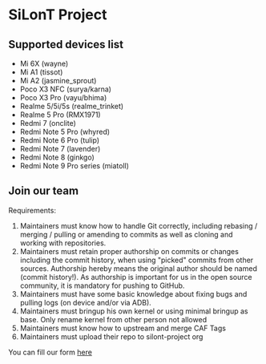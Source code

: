 SiLonT Project
==============

## Supported devices list ##
 - Mi 6X                (wayne)
 - Mi A1                (tissot)
 - Mi A2                (jasmine_sprout)
 - Poco X3 NFC          (surya/karna)
 - Poco X3 Pro          (vayu/bhima)
 - Realme 5/5i/5s       (realme_trinket)
 - Realme 5 Pro         (RMX1971)
 - Redmi 7              (onclite)
 - Redmi Note 5 Pro     (whyred)
 - Redmi Note 6 Pro     (tulip)
 - Redmi Note 7         (lavender)
 - Redmi Note 8         (ginkgo)
 - Redmi Note 9 Pro series (miatoll)

## Join our team ##
Requirements:
 1. Maintainers must know how to handle Git correctly, including rebasing / merging / pulling or amending to commits as well as cloning and working with repositories.
 2. Maintainers must retain proper authorship on commits or changes including the commit history, when using "picked" commits from other sources. Authorship hereby means the original author should be named (commit history!). As authorship is important for us in the open source community, it is mandatory for pushing to GitHub.
 3. Maintainers must have some basic knowledge about fixing bugs and pulling logs (on device and/or via ADB).
 4. Maintainers must bringup his own kernel or using minimal bringup as base. Only rename kernel from other person not allowed
 5. Maintainers must know how to upstream and merge CAF Tags
 6. Maintainers must upload their repo to silont-project org

You can fill our form [here](https://docs.google.com/forms/d/e/1FAIpQLSewMZbmjsUKvz899sHbRRmNkWNdXH6JbnD64Zjk7L8kh7dgVg/viewform)

